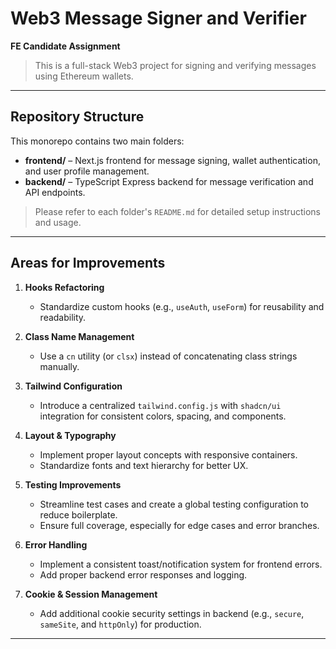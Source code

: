 # Web3 Message Signer and Verifier

**FE Candidate Assignment**

> This is a full-stack Web3 project for signing and verifying messages using Ethereum wallets.

---

## Repository Structure

This monorepo contains two main folders:

- **frontend/** – Next.js frontend for message signing, wallet authentication, and user profile management.
- **backend/** – TypeScript Express backend for message verification and API endpoints.

> Please refer to each folder's `README.md` for detailed setup instructions and usage.

---

## Areas for Improvements

1. **Hooks Refactoring**

   - Standardize custom hooks (e.g., `useAuth`, `useForm`) for reusability and readability.

2. **Class Name Management**

   - Use a `cn` utility (or `clsx`) instead of concatenating class strings manually.

3. **Tailwind Configuration**

   - Introduce a centralized `tailwind.config.js` with `shadcn/ui` integration for consistent colors, spacing, and components.

4. **Layout & Typography**

   - Implement proper layout concepts with responsive containers.
   - Standardize fonts and text hierarchy for better UX.

5. **Testing Improvements**

   - Streamline test cases and create a global testing configuration to reduce boilerplate.
   - Ensure full coverage, especially for edge cases and error branches.

6. **Error Handling**

   - Implement a consistent toast/notification system for frontend errors.
   - Add proper backend error responses and logging.

7. **Cookie & Session Management**
   - Add additional cookie security settings in backend (e.g., `secure`, `sameSite`, and `httpOnly`) for production.

---
